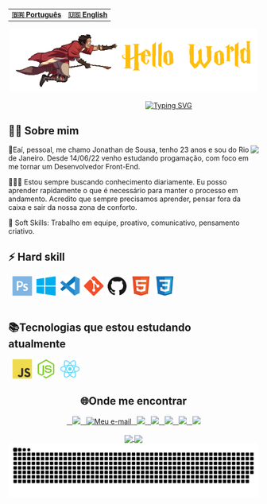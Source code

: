 

<table align="center">
  <tr>
    <td>
      <b>
        <a href="">🇧🇷 Português</a>
      </b>
    </td>
    <td>
      <b>
        <a href="https://github.com/jonathandesb/jonathandesb/blob/main/README.md">🇺🇸 English</a>
      </b>
    </td>
  </tr>
</table>
<div align="center" >
   <img width="500px" height="130px" src="./assets/harry_potter01.gif">

</div>

<div align="center">


  &nbsp; &nbsp; &nbsp; &nbsp; &nbsp; &nbsp; &nbsp; &nbsp; &nbsp; &nbsp; &nbsp; &nbsp; &nbsp;  &nbsp;&nbsp; &nbsp;&nbsp;&nbsp;&nbsp;&nbsp;&nbsp;
[![Typing SVG](https://readme-typing-svg.herokuapp.com?font=Fira+Code&pause=1000&color=ffbe0d&width=435&lines=My+name+is+Jonathan+de+Sousa;+Welcome+to+my+profile++%F0%9F%A7%99%F0%9F%8F%BE%E2%80%8D%E2%99%82%EF%B8%8F)](https://git.io/typing-svg)
</div>
<div>
    <h2>👨‍💻 Sobre mim</h2>
    <img align="right" height="400px" src="./assets/pczin.gif">
     <p>📌Eaí, pessoal, me chamo Jonathan de Sousa, tenho 23 anos e sou do Rio de Janeiro. Desde 14/06/22 venho estudando progamação, com foco em me tornar um Desenvolvedor Front-End.</p>
    <p>💆🏽‍♂️ Estou sempre buscando conhecimento diariamente. Eu posso aprender rapidamente o que é necessário para manter o processo em andamento. Acredito que sempre precisamos aprender, pensar fora da caixa e sair da nossa zona de conforto.</p>  
    <p>🧬 Soft Skills: Trabalho em equipe, proativo, comunicativo, pensamento criativo.</p>
    <div>
      <h2> ⚡ Hard skill</h2>
       &nbsp; <img height="40px" src="./assets/photoshop.svg"> 
       &nbsp;<img height="40px" src="./assets/windows.svg">
       &nbsp;<img height="40px" src="./assets/vscoode.svg">
       &nbsp;<img height="40px" src="./assets/git.svg">
       &nbsp;<img height="40px" src="./assets/github.svg">
       &nbsp;<img height="40px" src="./assets/html5-original.svg">
       &nbsp;<img height="40px" src="./assets/css3-original.svg"> 
    </div>
    <br>
    <h2>📚Tecnologias que estou estudando atualmente</h2>
      &nbsp; <img height="40px" src="./assets/javascript.svg"> 
       &nbsp;<img height="40px" src="./assets/notejs.svg">
       &nbsp;<img height="40px" src="./assets/react.svg">
</div>
<div>
<h2 align="center">🌐Onde me encontrar</h2>
  <div align="center">
    <a href="https://github.com/jonathandesb" target="_blank">
      &nbsp;&nbsp; <img height="32px" src="https://img.shields.io/badge/GitHub-100000?style=for-the-badge&logo=github&logoColor=white">
    </a>
    <a href="mailto:jonathandsb20@gmail.com">
       &nbsp; <img height="32px" src="https://img.shields.io/badge/Gmail-D14836?style=for-the-badge&logo=gmail&logoColor=white" alt="Meu e-mail">
    </a>
    <a href="https://t.me/jonthandesb" target="_blank">
    &nbsp; <img height="32px" src="https://img.shields.io/badge/Telegram-2CA5E0?style=for-the-badge&logo=telegram&logoColor=white">
    </a>
    <a href="https://www.linkedin.com/in/jonathan-de-sousa-064a5722a/" target="_blank">
      &nbsp; <img height="32px" src="https://img.shields.io/badge/LinkedIn-0077B5?style=for-the-badge&logo=linkedin&logoColor=white">
    </a>
    <a href="https://www.instagram.com/jonathandesb_/" target="_blank">
    &nbsp; <img height="32px" src="https://img.shields.io/badge/Instagram-E4405F?style=for-the-badge&logo=instagram&logoColor=white">
    <a href="https://www.behance.net/jotartes">
      &nbsp; <img height="32px" src="https://img.shields.io/badge/-Behance-blue?style=for-the-badge&logo=behance&logoColor=white">
    </a>
    <a href="https://www.deviantart.com/zyoshii" target="_blank">
      &nbsp; <img height="32px" src="https://img.shields.io/badge/DeviantArt-05CC47?style=for-the-badge&logo=deviantart&logoColor=white">

  </div><br>
    <div align="center">
    <a href="https://github.com/jonathandesb">
      <img height="130em" align="center" src="https://github-readme-streak-stats.herokuapp.com?user=jonathandesb&theme=radical">
      <img height="130em" align="center" src="https://github-readme-stats.vercel.app/api?username=jonathandesb&show_icons=true&theme=radical">
 
 <div align="center">

 <img alt="github contribution snake animation" src="https://github.com/jonathandesb/jonathandesb/blob/output/github-contribution-grid-snake.svg">
    </div>
  </div>
</div>
  

